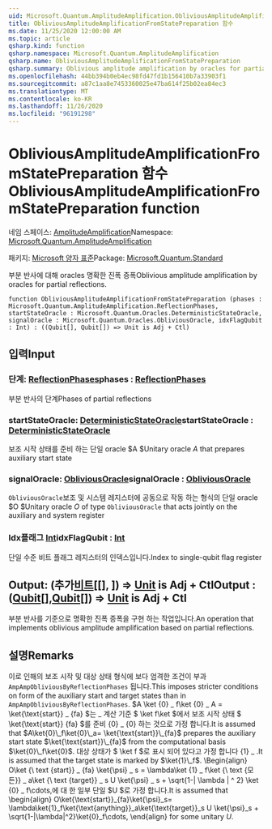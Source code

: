 ```yaml
---
uid: Microsoft.Quantum.AmplitudeAmplification.ObliviousAmplitudeAmplificationFromStatePreparation
title: ObliviousAmplitudeAmplificationFromStatePreparation 함수
ms.date: 11/25/2020 12:00:00 AM
ms.topic: article
qsharp.kind: function
qsharp.namespace: Microsoft.Quantum.AmplitudeAmplification
qsharp.name: ObliviousAmplitudeAmplificationFromStatePreparation
qsharp.summary: Oblivious amplitude amplification by oracles for partial reflections.
ms.openlocfilehash: 44bb394b0eb4ec98fd47fd1b156410b7a33903f1
ms.sourcegitcommit: a87c1aa8e7453360025e47ba614f25b02ea84ec3
ms.translationtype: MT
ms.contentlocale: ko-KR
ms.lasthandoff: 11/26/2020
ms.locfileid: "96191298"
---
```

# <a name="obliviousamplitudeamplificationfromstatepreparation-function"></a><span data-ttu-id="0e691-102">ObliviousAmplitudeAmplificationFromStatePreparation 함수</span><span class="sxs-lookup"><span data-stu-id="0e691-102">ObliviousAmplitudeAmplificationFromStatePreparation function</span></span>

<span data-ttu-id="0e691-103">네임 스페이스: [AmplitudeAmplification](xref:Microsoft.Quantum.AmplitudeAmplification)</span><span class="sxs-lookup"><span data-stu-id="0e691-103">Namespace: [Microsoft.Quantum.AmplitudeAmplification](xref:Microsoft.Quantum.AmplitudeAmplification)</span></span>

<span data-ttu-id="0e691-104">패키지: [Microsoft 양자 표준](https://nuget.org/packages/Microsoft.Quantum.Standard)</span><span class="sxs-lookup"><span data-stu-id="0e691-104">Package: [Microsoft.Quantum.Standard](https://nuget.org/packages/Microsoft.Quantum.Standard)</span></span>


<span data-ttu-id="0e691-105">부분 반사에 대해 oracles 명확한 진폭 증폭</span><span class="sxs-lookup"><span data-stu-id="0e691-105">Oblivious amplitude amplification by oracles for partial reflections.</span></span>

```qsharp
function ObliviousAmplitudeAmplificationFromStatePreparation (phases : Microsoft.Quantum.AmplitudeAmplification.ReflectionPhases, startStateOracle : Microsoft.Quantum.Oracles.DeterministicStateOracle, signalOracle : Microsoft.Quantum.Oracles.ObliviousOracle, idxFlagQubit : Int) : ((Qubit[], Qubit[]) => Unit is Adj + Ctl)
```


## <a name="input"></a><span data-ttu-id="0e691-106">입력</span><span class="sxs-lookup"><span data-stu-id="0e691-106">Input</span></span>

### <a name="phases--reflectionphases"></a><span data-ttu-id="0e691-107">단계: [ReflectionPhases](xref:Microsoft.Quantum.AmplitudeAmplification.ReflectionPhases)</span><span class="sxs-lookup"><span data-stu-id="0e691-107">phases : [ReflectionPhases](xref:Microsoft.Quantum.AmplitudeAmplification.ReflectionPhases)</span></span>

<span data-ttu-id="0e691-108">부분 반사의 단계</span><span class="sxs-lookup"><span data-stu-id="0e691-108">Phases of partial reflections</span></span>


### <a name="startstateoracle--deterministicstateoracle"></a><span data-ttu-id="0e691-109">startStateOracle: [DeterministicStateOracle](xref:Microsoft.Quantum.Oracles.DeterministicStateOracle)</span><span class="sxs-lookup"><span data-stu-id="0e691-109">startStateOracle : [DeterministicStateOracle](xref:Microsoft.Quantum.Oracles.DeterministicStateOracle)</span></span>

<span data-ttu-id="0e691-110">보조 시작 상태를 준비 하는 단일 oracle $A $</span><span class="sxs-lookup"><span data-stu-id="0e691-110">Unitary oracle $A$ that prepares auxiliary start state</span></span>


### <a name="signaloracle--obliviousoracle"></a><span data-ttu-id="0e691-111">signalOracle: [ObliviousOracle](xref:Microsoft.Quantum.Oracles.ObliviousOracle)</span><span class="sxs-lookup"><span data-stu-id="0e691-111">signalOracle : [ObliviousOracle](xref:Microsoft.Quantum.Oracles.ObliviousOracle)</span></span>

<span data-ttu-id="0e691-112">`ObliviousOracle`보조 및 시스템 레지스터에 공동으로 작동 하는 형식의 단일 oracle $O $</span><span class="sxs-lookup"><span data-stu-id="0e691-112">Unitary oracle $O$ of type `ObliviousOracle` that acts jointly on the auxiliary and system register</span></span>


### <a name="idxflagqubit--int"></a><span data-ttu-id="0e691-113">Idx플래그 [Int](xref:microsoft.quantum.lang-ref.int)</span><span class="sxs-lookup"><span data-stu-id="0e691-113">idxFlagQubit : [Int](xref:microsoft.quantum.lang-ref.int)</span></span>

<span data-ttu-id="0e691-114">단일 수준 비트 플래그 레지스터의 인덱스입니다.</span><span class="sxs-lookup"><span data-stu-id="0e691-114">Index to single-qubit flag register</span></span>



## <a name="output--qubitqubit--unit--is-adj--ctl"></a><span data-ttu-id="0e691-115">Output: (추가[비트](xref:microsoft.quantum.lang-ref.qubit)[[], [](xref:microsoft.quantum.lang-ref.qubit)]) => [Unit](xref:microsoft.quantum.lang-ref.unit) is Adj + Ctl</span><span class="sxs-lookup"><span data-stu-id="0e691-115">Output : ([Qubit](xref:microsoft.quantum.lang-ref.qubit)[],[Qubit](xref:microsoft.quantum.lang-ref.qubit)[]) => [Unit](xref:microsoft.quantum.lang-ref.unit)  is Adj + Ctl</span></span>

<span data-ttu-id="0e691-116">부분 반사를 기준으로 명확한 진폭 증폭을 구현 하는 작업입니다.</span><span class="sxs-lookup"><span data-stu-id="0e691-116">An operation that implements oblivious amplitude amplification based on partial reflections.</span></span>

## <a name="remarks"></a><span data-ttu-id="0e691-117">설명</span><span class="sxs-lookup"><span data-stu-id="0e691-117">Remarks</span></span>

<span data-ttu-id="0e691-118">이로 인해의 보조 시작 및 대상 상태 형식에 보다 엄격한 조건이 부과 `AmpAmpObliviousByReflectionPhases` 됩니다.</span><span class="sxs-lookup"><span data-stu-id="0e691-118">This imposes stricter conditions on form of the auxiliary start and target states than in `AmpAmpObliviousByReflectionPhases`.</span></span>
<span data-ttu-id="0e691-119">$A \ket {0} \_ f\ket {0} \_ A = \ket{\text{start}} \_ {fa} $는 \_ 계산 기준 $ \ket f\ket $에서 보조 시작 상태 $ \ket{\text{start}} {fa} $를 준비 {0} \_ {0} 하는 것으로 가정 합니다.</span><span class="sxs-lookup"><span data-stu-id="0e691-119">It is assumed that $A\ket{0}\_f\ket{0}\_a= \ket{\text{start}}\_{fa}$ prepares the auxiliary start state $\ket{\text{start}}\_{fa}$ from the computational basis $\ket{0}\_f\ket{0}$.</span></span>
<span data-ttu-id="0e691-120">대상 상태가 $ \ket f $로 표시 되어 있다고 가정 합니다 {1} \_ .</span><span class="sxs-lookup"><span data-stu-id="0e691-120">It is assumed that the target state is marked by $\ket{1}\_f$.</span></span>
<span data-ttu-id="0e691-121">\Begin{align} O\ket {\ text {start}} \_ {fa} \ket{\psi} \_ s = \lambda\ket {1} \_ f\ket {\ text {모든}} \_ a\ket {\ text {target}} \_ s U \ket{\psi} \_ s + \sqrt{1-| \lambda | ^ 2} \ket {0} \_ f\cdots,에 대 한 일부 단일 $U $로 가정 합니다.</span><span class="sxs-lookup"><span data-stu-id="0e691-121">It is assumed that \begin{align} O\ket{\text{start}}\_{fa}\ket{\psi}\_s= \lambda\ket{1}\_f\ket{\text{anything}}\_a\ket{\text{target}}\_s U \ket{\psi}\_s + \sqrt{1-|\lambda|^2}\ket{0}\_f\cdots, \end{align} for some unitary $U$.</span></span>